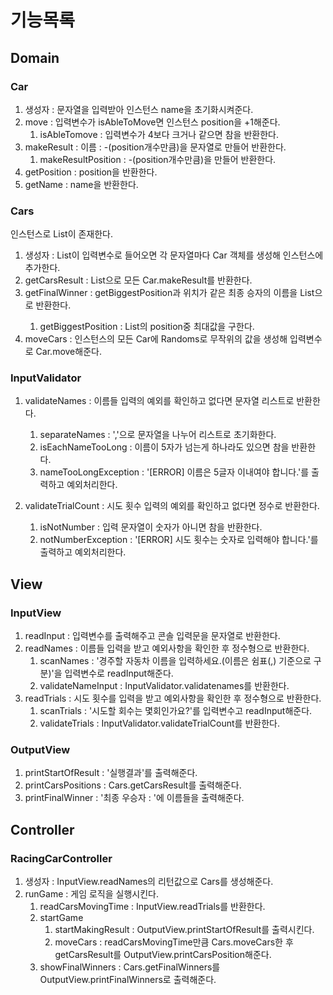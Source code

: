 # 기능목록
## Domain
### Car
1. 생성자 : 문자열을 입력받아 인스턴스 name을 초기화시켜준다. 
2. move : 입력변수가 isAbleToMove면  인스턴스 position을 +1해준다. 
   1. isAbleTomove : 입력변수가 4보다 크거나 같으면 참을 반환한다. 
3. makeResult : 이름 : -(position개수만큼)을 문자열로 만들어 반환한다. 
   1. makeResultPosition : -(position개수만큼)을 만들어 반환한다. 
4. getPosition : position을 반환한다. 
5. getName : name을 반환한다. 

### Cars
인스턴스로 List<Car>이 존재한다. 
1. 생성자 : List<String>이 입력변수로 들어오면 각 문자열마다 Car 객체를 생성해 인스턴스에 추가한다. 
2. getCarsResult : List<String>으로 모든 Car.makeResult를 반환한다. 
3. getFinalWinner : getBiggestPosition과 위치가 같은 최종 승자의 이름을 List<String>으로 반환한다. 
   1. getBiggestPosition : List<Car>의 position중 최대값을 구한다. 
4. moveCars : 인스턴스의 모든 Car에 Randoms로 무작위의 값을 생성해 입력변수로 Car.move해준다. 

### InputValidator
1. validateNames : 이름들 입력의 예외를 확인하고 없다면 문자열 리스트로 반환한다. 
   1. separateNames : ','으로 문자열을 나누어 리스트로 초기화한다. 
   2. isEachNameTooLong : 이름이 5자가 넘는게 하나라도 있으면 참을 반환한다. 
   3. nameTooLongException : '[ERROR] 이름은 5글자 이내여야 합니다.'를 출력하고 예외처리한다. 

2. validateTrialCount : 시도 횟수 입력의 예외를 확인하고 없다면 정수로 반환한다. 
   1. isNotNumber : 입력 문자열이 숫자가 아니면 참을 반환한다. 
   2. notNumberException : '[ERROR] 시도 횟수는 숫자로 입력해야 합니다.'를 출력하고 예외처리한다.

## View
### InputView
1. readInput : 입력변수를 출력해주고 콘솔 입력문을 문자열로 반환한다. 
2. readNames : 이름들 입력을 받고 예외사항을 확인한 후 정수형으로 반환한다. 
   1. scanNames : '경주할 자동차 이름을 입력하세요.(이름은 쉼표(,) 기준으로 구분)'을 입력변수로 readInput해준다. 
   2. validateNameInput : InputValidator.validatenames를 반환한다. 
3. readTrials : 시도 횟수를 입력을 받고 예외사항을 확인한 후 정수형으로 반환한다. 
   1. scanTrials : '시도할 회수는 몇회인가요?'를 입력변수고 readInput해준다. 
   2. validateTrials : InputValidator.validateTrialCount를 반환한다. 

### OutputView
1. printStartOfResult : '실행결과'를 출력해준다. 
2. printCarsPositions : Cars.getCarsResult를 출력해준다. 
3. printFinalWinner : '최종 우승자 : '에 이름들을 출력해준다. 

## Controller
### RacingCarController
1. 생성자 : InputView.readNames의 리턴값으로 Cars를 생성해준다. 
2. runGame : 게임 로직을 실행시킨다. 
   1. readCarsMovingTime : InputView.readTrials를 반환한다. 
   2. startGame
      1. startMakingResult : OutputView.printStartOfResult를 출력시킨다. 
      2. moveCars : readCarsMovingTime만큼 Cars.moveCars한 후 getCarsResult를 OutputView.printCarsPosition해준다.
   3. showFinalWinners : Cars.getFinalWinners를 OutputView.printFinalWinners로 출력해준다. 